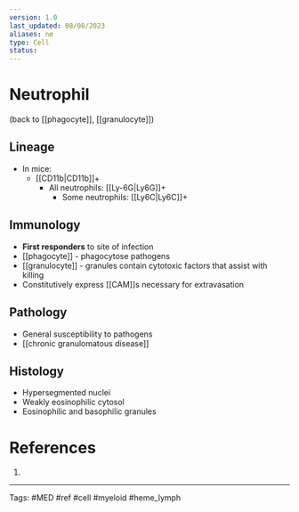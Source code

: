 ```yaml
---
version: 1.0
last_updated: 08/08/2023
aliases: nø
type: Cell
status: 
---
```


# Neutrophil

(back to [[phagocyte]], [[granulocyte]])

## Lineage
-  In mice: 
	- [[CD11b|CD11b]]+ 
		- All neutrophils: [[Ly-6G|Ly6G]]+
			- Some neutrophils: [[Ly6C|Ly6C]]+
## Immunology
- **First responders** to site of infection
- [[phagocyte]] - phagocytose pathogens
- [[granulocyte]] - granules contain cytotoxic factors that assist with killing
- Constitutively express [[CAM]]s necessary for extravasation
## Pathology
- General susceptibility to pathogens
- [[chronic granulomatous disease]]
## Histology
- Hypersegmented nuclei
- Weakly eosinophilic cytosol
- Eosinophilic and basophilic granules

# References
1. 

---
Tags: #MED #ref #cell #myeloid #heme_lymph 